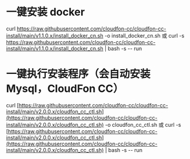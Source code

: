 # 一键安装 docker
curl https://raw.githubusercontent.com/cloudfon-cc/cloudfon-cc-install/main/v1.1.0.x/install_docker_cn.sh  -o  install_docker_cn.sh
或
curl -s https://raw.githubusercontent.com/cloudfon-cc/cloudfon-cc-install/main/v1.1.0.x/install_docker_cn.sh | bash -s -- run

# 一键执行安装程序（会自动安装Mysql，CloudFon CC）
curl [https://raw.githubusercontent.com/cloudfon-cc/cloudfon-cc-install/main/v2.0.0.x/cloudfon_cc_ctl.sh](https://raw.githubusercontent.com/cloudfon-cc/cloudfon-cc-install/main/v2.0.0.x/cloudfon_cc_ctl.sh)  -o   cloudfon_cc_ctl.sh 
或
curl -s [https://raw.githubusercontent.com/cloudfon-cc/cloudfon-cc-install/main/v2.0.0.x/cloudfon_cc_ctl.sh](https://raw.githubusercontent.com/cloudfon-cc/cloudfon-cc-install/main/v2.0.0.x/cloudfon_cc_ctl.sh) | bash -s -- run
